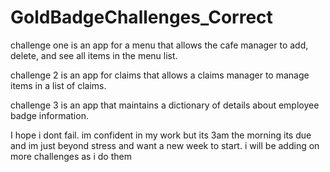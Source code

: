 # GoldBadgeChallenges_Correct
challenge one is an app for a menu that allows the cafe manager to add, delete, and see all items in the menu list.

challenge 2 is an app for claims that allows a claims manager to manage items in a list of claims.

challenge 3 is an app that maintains a dictionary of details about employee badge information. 

I hope i dont fail. im confident in my work but its 3am the morning its due and im just beyond stress and want a new week to start. i will be adding on more challenges as i do them 
